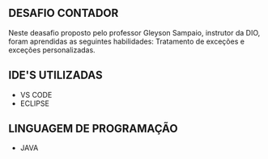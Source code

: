 ## DESAFIO CONTADOR

Neste deasafio proposto pelo professor Gleyson Sampaio, instrutor da DIO, foram aprendidas as seguintes habilidades: Tratamento de exceções e exceções personalizadas. 

## IDE'S UTILIZADAS
* VS CODE
* ECLIPSE

## LINGUAGEM DE PROGRAMAÇÃO
* JAVA

